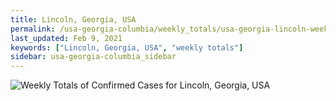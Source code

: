 ```yaml
---
title: Lincoln, Georgia, USA
permalink: /usa-georgia-columbia/weekly_totals/usa-georgia-lincoln-weekly_totals.html
last_updated: Feb 9, 2021
keywords: ["Lincoln, Georgia, USA", "weekly totals"]
sidebar: usa-georgia-columbia_sidebar
---
```


![Weekly Totals of Confirmed Cases for Lincoln, Georgia, USA](/covid_tracker/images/graphs/usa-georgia-lincoln-weekly_totals_graph.png)
